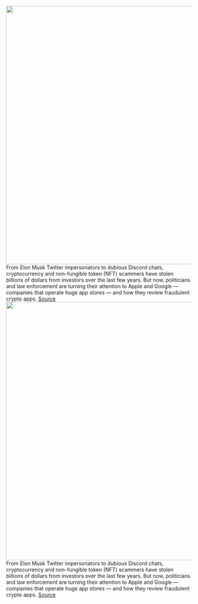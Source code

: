 <img src='https://cdn.vox-cdn.com/thumbor/OvaBj8zA5Gy6RjV6legFs14uiCY=/0x0:2040x1360/1200x800/filters:focal(857x517:1183x843)/cdn.vox-cdn.com/uploads/chorus_image/image/71182983/acastro_220204_STK008_0001.0.jpg' width='700px' /><br/>
From Elon Musk Twitter impersonators to dubious Discord chats, cryptocurrency and non-fungible token (NFT) scammers have stolen billions of dollars from investors over the last few years. But now, politicians and law enforcement are turning their attention to Apple and Google — companies that operate huge app stores — and how they review fraudulent crypto apps.
<a href='https://www.theverge.com/2022/7/28/23282297/apple-google-cryptocurrency-app-scams-trading-investors-senate'> Source <a/><img src='https://cdn.vox-cdn.com/thumbor/OvaBj8zA5Gy6RjV6legFs14uiCY=/0x0:2040x1360/1200x800/filters:focal(857x517:1183x843)/cdn.vox-cdn.com/uploads/chorus_image/image/71182983/acastro_220204_STK008_0001.0.jpg' width='700px' /><br/>
From Elon Musk Twitter impersonators to dubious Discord chats, cryptocurrency and non-fungible token (NFT) scammers have stolen billions of dollars from investors over the last few years. But now, politicians and law enforcement are turning their attention to Apple and Google — companies that operate huge app stores — and how they review fraudulent crypto apps.
<a href='https://www.theverge.com/2022/7/28/23282297/apple-google-cryptocurrency-app-scams-trading-investors-senate'> Source <a/>